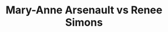 ---
title: Mary-Anne Arsenault vs Renee Simons
player1:
  name: Arsenault, Mary-Anne
  percent: 84
  wins: 2
  losses: 2
player2:
  name: Simons, Renee
  percent: 85
  wins: 2
  losses: 2
games:
- player1:
    team: CA
    position: Second
    percent: 88
    win: 1
    loss: 0
  player2:
    team: BC
    position: Lead
    percent: 91
    win: 0
    loss: 1
  event: Hearts
  year: 2005
  draw: Round Robin(14)
  score: CA 7 - BC 4
- player1:
    team: NS
    position: Second
    percent: 85
    win: 0
    loss: 1
  player2:
    team: BC
    position: Lead
    percent: 75
    win: 1
    loss: 0
  event: Hearts
  year: 2006
  draw: Round Robin(6)
  score: NS 6 - BC 7
- player1:
    team: NS
    position: Second
    percent: 86
    win: 0
    loss: 1
  player2:
    team: BC
    position: Lead
    percent: 85
    win: 1
    loss: 0
  event: Hearts
  year: 2006
  draw: Page 1-2(19)
  score: BC 6 - NS 5
- player1:
    team: NS
    position: Fourth
    percent: 78
    win: 1
    loss: 0
  player2:
    team: CA
    position: Lead
    percent: 90
    win: 0
    loss: 1
  event: Hearts
  year: 2008
  draw: Round Robin(6)
  score: CA 5 - NS 7
- player1:
    team: CJO
    position: Second
    percent: 80
    win: 0
    loss: 1
  player2:
    team: SCO
    position: Lead
    percent: 95
    win: 1
    loss: 0
  event: Trials (Women)
  year: 2005
  draw: Round Robin(1)
  score: CJO 6 - SCO 7
---